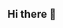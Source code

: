 ## Hi there 👋

<!--
**123hu923/123hu923** is a ✨ _special_ ✨ repository because its `README.md` (this file) appears on your GitHub profile.

Here are some ideas to get you started:

- 🔭 I’m currently studying at Tongji University.
- 🌱 I’m currently learning big data analytics.
- 👯 I’m looking to collaborate on data analysis, signal processing, machine vision.
- 🤔 I’m looking for help with data analytics and machine vision domain knowledge.
- 💬 Ask me about ...
- 📫 How to reach me: ...
- 😄 Pronouns: ...
- ⚡ Fun fact: ...
-->
